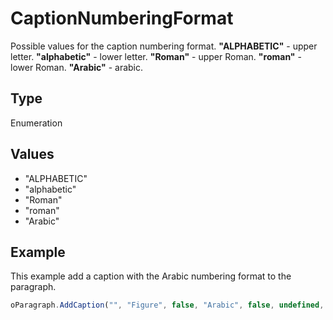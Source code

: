 # CaptionNumberingFormat

Possible values for the caption numbering format.
**"ALPHABETIC"** - upper letter.
**"alphabetic"** - lower letter.
**"Roman"** - upper Roman.
**"roman"** - lower Roman.
**"Arabic"** - arabic.

## Type

Enumeration

## Values

- "ALPHABETIC"
- "alphabetic"
- "Roman"
- "roman"
- "Arabic"


## Example

This example add a caption with the Arabic numbering format to the paragraph.

```javascript
oParagraph.AddCaption("", "Figure", false, "Arabic", false, undefined, "hyphen");
```
